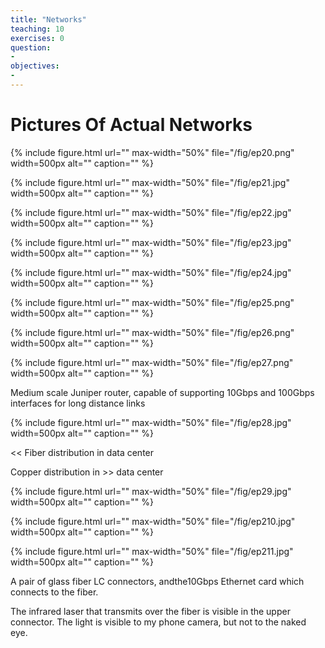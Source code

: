```yaml
---
title: "Networks"
teaching: 10
exercises: 0
question:
-
objectives:
-
---
```


# Pictures Of Actual Networks


{% include figure.html url="" max-width="50%"
   file="/fig/ep20.png" width=500px alt="" caption="" %}

{% include figure.html url="" max-width="50%"
   file="/fig/ep21.jpg" width=500px alt="" caption="" %}

{% include figure.html url="" max-width="50%"
   file="/fig/ep22.jpg" width=500px alt="" caption="" %}

{% include figure.html url="" max-width="50%"
   file="/fig/ep23.jpg" width=500px alt="" caption="" %}

{% include figure.html url="" max-width="50%"
   file="/fig/ep24.jpg" width=500px alt="" caption="" %}

{% include figure.html url="" max-width="50%"
   file="/fig/ep25.png" width=500px alt="" caption="" %}

{% include figure.html url="" max-width="50%"
   file="/fig/ep26.png" width=500px alt="" caption="" %}

{% include figure.html url="" max-width="50%"
   file="/fig/ep27.png" width=500px alt="" caption="" %}

Medium scale Juniper router\, capable of supporting 10Gbps and 100Gbps interfaces for long distance links

{% include figure.html url="" max-width="50%"
   file="/fig/ep28.jpg" width=500px alt="" caption="" %}

<< Fiber distribution in data center

Copper distribution in    >> data center

{% include figure.html url="" max-width="50%"
   file="/fig/ep29.jpg" width=500px alt="" caption="" %}

{% include figure.html url="" max-width="50%"
   file="/fig/ep210.jpg" width=500px alt="" caption="" %}

{% include figure.html url="" max-width="50%"
   file="/fig/ep211.jpg" width=500px alt="" caption="" %}

A pair of glass fiber LC connectors\, andthe10Gbps Ethernet card which connects to the fiber\.

The infrared laser that transmits over the fiber is visible in the upper connector\. The light is visible to my phone camera\, but not to the naked eye\.

